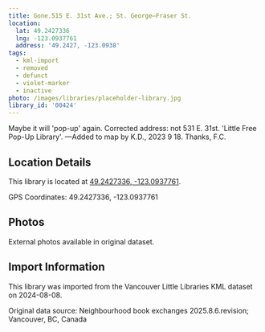 ```yaml
---
title: Gone.515 E. 31st Ave.; St. George—Fraser St.
location:
  lat: 49.2427336
  lng: -123.0937761
  address: '49.2427, -123.0938'
tags:
  - kml-import
  - removed
  - defunct
  - violet-marker
  - inactive
photo: /images/libraries/placeholder-library.jpg
library_id: '00424'
---
```

Maybe it will 'pop-up' again.
Corrected address: not 531 E. 31st.
'Little Free Pop-Up Library'.
—Added to map by K.D., 2023 9 18. Thanks, F.C.

## Location Details

This library is located at [49.2427336, -123.0937761](https://www.google.com/maps?q=49.2427336,-123.0937761).

GPS Coordinates: 49.2427336, -123.0937761

## Photos

External photos available in original dataset.

## Import Information

This library was imported from the Vancouver Little Libraries KML dataset on 2024-08-08.

Original data source: Neighbourhood book exchanges 2025.8.6.revision; Vancouver, BC, Canada
